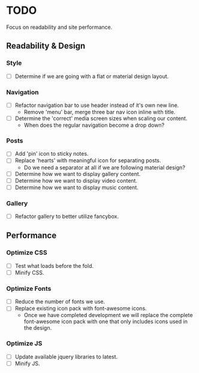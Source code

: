 # TODO
Focus on readability and site performance.

## Readability & Design
### Style
- [ ] Determine if we are going with a flat or material design layout.

### Navigation
- [ ] Refactor navigation bar to use header instead of it's own new line.
  + Remove 'menu' bar, merge three bar nav icon inline with title.
- [ ] Determine the 'correct' media screen sizes when scaling our content.
  + When does the regular navigation become a drop down?

### Posts
- [ ] Add 'pin' icon to sticky notes.
- [ ] Replace 'hearts' with meaningful icon for separating posts.
  + Do we need a separator at all if we are following material design?
- [ ] Determine how we want to display gallery content.
- [ ] Determine how we want to display video content.
- [ ] Determine how we want to display music content.

### Gallery
- [ ] Refactor gallery to better utilize fancybox.

## Performance
### Optimize CSS
- [ ] Test what loads before the fold.
- [ ] Minify CSS.

### Optimize Fonts
- [ ] Reduce the number of fonts we use.
- [ ] Replace existing icon pack with font-awesome icons.
  + Once we have completed development we will replace the complete font-awesome icon pack with one that only includes icons used in the design.

### Optimize JS
- [ ] Update available jquery libraries to latest.
- [ ] Minify JS.
